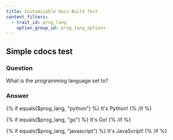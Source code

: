 ```yaml
---
title: Customizable Docs Build Test
content_filters:
  - trait_id: prog_lang
    option_group_id: prog_lang_options
---
```


## Simple cdocs test

### Question

What is the programming language set to?

### Answer

{% if equals($prog_lang, "python") %}
It's Python!
{% /if %}

{% if equals($prog_lang, "go") %}
It's Go!
{% /if %}

{% if equals($prog_lang, "javascript") %}
It's JavaScript!
{% /if %}